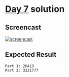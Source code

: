 # [Day 7](https://adventofcode.com/2019/day/7) solution

## Screencast

[![screencast](http://i3.ytimg.com/vi/AxxugfftIeY/hqdefault.jpg)](https://www.youtube.com/watch?v=AxxugfftIeY&t=1074s)

## Expected Result

```console
Part 1: 20413
Part 2: 3321777
```
